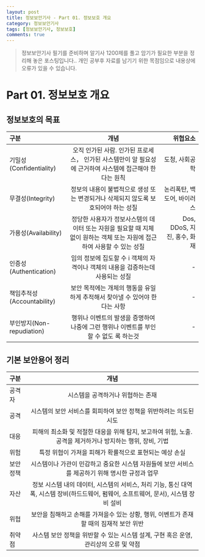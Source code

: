 ```yaml
---
layout: post
title: 정보보안기사 - Part 01. 정보보호 개요
category: 정보보안기사
tags: [정보보안기사, 정보보호]
comments: true
---
```

> 정보보안기사 필기를 준비하며 알기사 1200제를 풀고 암기가 필요한 부분을 정리해 놓은 포스팅입니다..
개인 공부후 자료를 남기기 위한 목점임으로 내용상에 오류가 있을 수 있습니다.

# Part 01. 정보보호 개요
## 정보보호의 목표
| 구분 | 개념 | 위협요소 |
|:----------|:----------:|----------:|
| 기밀성(Confidentiality) | 오직 인가된 사람. 인가된 프로세스， 인가된 사스템만이 알 필요성에 근거하여 사스템에 접근해야 한다는 원칙 | 도청, 사회공학 |
| 무결성(Integrity) | 정보의 내용이 불법적으로 생성 또는 변경되거나 삭제되지 않도록 보호되어야 하는 성질 | 논리폭탄, 백도어, 바이러스 |
| 가용성(Availability) | 정당한 사용자가 정보사스템의 데이터 또는 자원을 필요할 때 지체 없이 원하는 객체 또는 자원에 접근하여 사용할 수 있는 성질 | Dos, DDoS, 지진, 홍수, 화재 |
| 인증성(Authentication) | 임의 정보에 집도할 수 i 객체의 자격이나 객체의 내용을 검증하는데 사용되는 성질 | - |
| 책임추적성(Accountability) | 보안 목적에는 개체의 행동을 유일하게 추적해서 찾아낼 수 있어야 한다는 사항 | - |
| 부인방지(Non-repudiation) | 행위나 이벤트의 발생을 증명하여 나중에 그런 행위나 이벤트를 부인할 수 없도 록 하는것 | - |

## 기본 보안용어 정리
| 구분 | 개념 |
|:----------|:----------:|
| 공격자 | 시스템을 공격하거나 위협하는 존재 |
| 공격 | 시스템의 보안 서비스를 회피하여 보안 정책을 위반하려는 의도된 시도 |
| 대응 | 피해의 최소화 및 적절한 대응을 위해 탐지, 보고하여 위험, 노출. 공격을 제거하거나 방지하는 행위, 장비, 기법 |
| 위험 | 특정 위협이 가져을 피해가 확률적으로 표현되는 예상 손실 |
| 보안정책 | 시스템이나 가관이 민감하고 중요한 시스템 자원들에 보안 서비스를 제공하기 위해 명시한 규정과 업무
| 자산 | 정보 시스템 내의 데이터, 시스템의 서비스, 처리 기능, 통신 대역폭, 시스템 장비(하드드웨어, 펌웨어, 소프트웨어, 문서), 시스템 장비 설비 |
| 위협 | 보안을 침해하고 손해를 가져을수 있는 상황, 행위, 이벤트가 존재할 때의 짐재적 보안 위반 |
| 취약점 | 사스템 보안 정책을 위반할 수 있는 시스템 설계, 구현 혹은 운영, 관리상의 오류 및 약점 |
